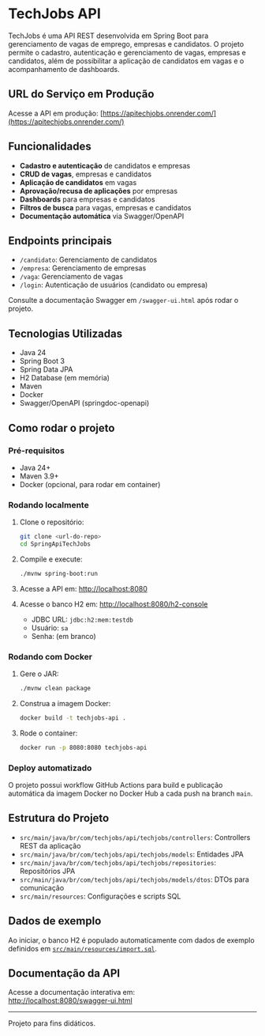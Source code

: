 # TechJobs API

TechJobs é uma API REST desenvolvida em Spring Boot para gerenciamento de vagas de emprego, empresas e candidatos. O projeto permite o cadastro, autenticação e gerenciamento de vagas, empresas e candidatos, além de possibilitar a aplicação de candidatos em vagas e o acompanhamento de dashboards.

## URL do Serviço em Produção

Acesse a API em produção: [https://apitechjobs.onrender.com/](https://apitechjobs.onrender.com/)

## Funcionalidades

- **Cadastro e autenticação** de candidatos e empresas
- **CRUD de vagas**, empresas e candidatos
- **Aplicação de candidatos** em vagas
- **Aprovação/recusa de aplicações** por empresas
- **Dashboards** para empresas e candidatos
- **Filtros de busca** para vagas, empresas e candidatos
- **Documentação automática** via Swagger/OpenAPI

## Endpoints principais

- `/candidato`: Gerenciamento de candidatos
- `/empresa`: Gerenciamento de empresas
- `/vaga`: Gerenciamento de vagas
- `/login`: Autenticação de usuários (candidato ou empresa)

Consulte a documentação Swagger em `/swagger-ui.html` após rodar o projeto.

## Tecnologias Utilizadas

- Java 24
- Spring Boot 3
- Spring Data JPA
- H2 Database (em memória)
- Maven
- Docker
- Swagger/OpenAPI (springdoc-openapi)

## Como rodar o projeto

### Pré-requisitos

- Java 24+
- Maven 3.9+
- Docker (opcional, para rodar em container)

### Rodando localmente

1. Clone o repositório:
    ```sh
    git clone <url-do-repo>
    cd SpringApiTechJobs
    ```

2. Compile e execute:
    ```sh
    ./mvnw spring-boot:run
    ```

3. Acesse a API em: [http://localhost:8080](http://localhost:8080)

4. Acesse o banco H2 em: [http://localhost:8080/h2-console](http://localhost:8080/h2-console)
   - JDBC URL: `jdbc:h2:mem:testdb`
   - Usuário: `sa`
   - Senha: (em branco)

### Rodando com Docker

1. Gere o JAR:
    ```sh
    ./mvnw clean package
    ```

2. Construa a imagem Docker:
    ```sh
    docker build -t techjobs-api .
    ```

3. Rode o container:
    ```sh
    docker run -p 8080:8080 techjobs-api
    ```

### Deploy automatizado

O projeto possui workflow GitHub Actions para build e publicação automática da imagem Docker no Docker Hub a cada push na branch `main`.

## Estrutura do Projeto

- `src/main/java/br/com/techjobs/api/techjobs/controllers`: Controllers REST da aplicação
- `src/main/java/br/com/techjobs/api/techjobs/models`: Entidades JPA
- `src/main/java/br/com/techjobs/api/techjobs/repositories`: Repositórios JPA
- `src/main/java/br/com/techjobs/api/techjobs/models/dtos`: DTOs para comunicação
- `src/main/resources`: Configurações e scripts SQL

## Dados de exemplo

Ao iniciar, o banco H2 é populado automaticamente com dados de exemplo definidos em [`src/main/resources/import.sql`](src/main/resources/import.sql).

## Documentação da API

Acesse a documentação interativa em:  
[http://localhost:8080/swagger-ui.html](http://localhost:8080/swagger-ui.html)

---

Projeto para fins didáticos.